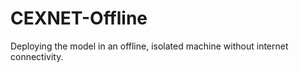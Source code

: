 # CEXNET-Offline
Deploying the model in an offline, isolated machine without internet connectivity.
